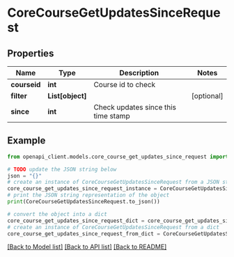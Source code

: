 # CoreCourseGetUpdatesSinceRequest


## Properties

Name | Type | Description | Notes
------------ | ------------- | ------------- | -------------
**courseid** | **int** | Course id to check | 
**filter** | **List[object]** |  | [optional] 
**since** | **int** | Check updates since this time stamp | 

## Example

```python
from openapi_client.models.core_course_get_updates_since_request import CoreCourseGetUpdatesSinceRequest

# TODO update the JSON string below
json = "{}"
# create an instance of CoreCourseGetUpdatesSinceRequest from a JSON string
core_course_get_updates_since_request_instance = CoreCourseGetUpdatesSinceRequest.from_json(json)
# print the JSON string representation of the object
print(CoreCourseGetUpdatesSinceRequest.to_json())

# convert the object into a dict
core_course_get_updates_since_request_dict = core_course_get_updates_since_request_instance.to_dict()
# create an instance of CoreCourseGetUpdatesSinceRequest from a dict
core_course_get_updates_since_request_from_dict = CoreCourseGetUpdatesSinceRequest.from_dict(core_course_get_updates_since_request_dict)
```
[[Back to Model list]](../README.md#documentation-for-models) [[Back to API list]](../README.md#documentation-for-api-endpoints) [[Back to README]](../README.md)


